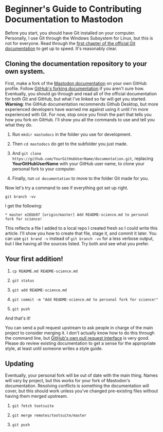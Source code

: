 Beginner's Guide to Contributing Documentation to Mastodon
============================================

Before you start, you should have Git installed on your computer. Personally, I use Git through the Windows Subsystem for Linux, but this is not for everyone. Read through the [first chapter of the official Git documentation](https://git-scm.com/book/en/v2/Getting-Started-About-Version-Control) to get up to speed. It's reasonably clear.

## Cloning the documentation repository to your own system.

First, make a fork of the [Mastodon documentation](https://github.com/tootsuite/documentation) on your own GitHub profile. Follow [GitHub's forking documentation](https://guides.github.com/activities/forking/) if you aren't sure how. Eventually, you should go through and read all of the official documentation for both Git and GitHub, but what I've linked so far will get you started. **Warning**: the GitHub documentation recommends Github Desktop, but more experienced developers have warned me against using it until I'm more experienced with Git. For now, stop once you finish the part that tells you how you fork on GitHub. I'll show you all the commands to use and tell you what they do.

1. Run `mkdir mastodocs` in the folder you use for development.

1. Then `cd mastodocs` do get to the subfolder you just made.

2. And `git clone https://github.com/YourGitHubUserName/documentation.git`, replacing **YourGitHubUserName** with your GitHub user name, to clone your personal fork to your computer.

3. Finally, run `cd documentation` to move to the folder Git made for you.

Now let's try a command to see if everything got set up right.

`git branch -vv`

I get the following:
```
* master e26bb97 [origin/master] Add README-science.md to personal fork for science!
```

This reflects a file I added to a local repo I created fresh so I could write this article. I'll show you how to create that file, stage it, and commit it later. You can use `git brand -v` instead of `git branch -vv` for a less verbose output, but I like having all the sources listed. Try both and see what you prefer.

## Your first addition!

1. `cp README.md README-science.md`

2. `git status`

3. `git add README-science.md`

4. `git commit -m "Add README-science.md to personal fork for science!"`

5. `git push`

And that's it!

You can send a pull request upstream to ask people in charge of the main project to consider merging it. I don't actually know how to do this through the command line, but [GitHub's own pull request interface](https://help.github.com/articles/about-pull-requests/) is very good. Please do review existing documentation to get a sense for the appropriate style, at least until someone writes a style guide.

## Updating

Eventually, your personal fork will be out of date with the main thing. Names will vary by project, but this works for your fork of Mastodon's documentation. Resolving conflicts is something the documentation will cover, but this should work unless you've changed pre-existing files without having them merged upstream.

1. `git fetch tootsuite`

2. `git merge remotes/tootsuite/master`

3. `git push`